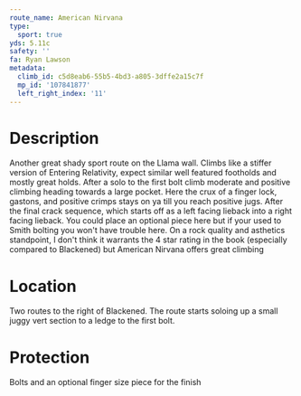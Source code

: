 ```yaml
---
route_name: American Nirvana
type:
  sport: true
yds: 5.11c
safety: ''
fa: Ryan Lawson
metadata:
  climb_id: c5d8eab6-55b5-4bd3-a805-3dffe2a15c7f
  mp_id: '107841877'
  left_right_index: '11'
---
```

# Description
Another great shady sport route on the Llama wall. Climbs like a stiffer version of Entering Relativity, expect similar well featured footholds and mostly great holds. After a solo to the first bolt climb moderate and positive climbing heading towards a large pocket. Here the crux of a finger lock, gastons, and positive crimps stays on ya till you reach positive jugs. After the final crack sequence, which starts off as a left facing lieback into a right facing lieback. You could place an optional piece here but if your used to Smith bolting you won't have trouble here. On a rock quality and asthetics standpoint, I don't think it warrants the 4 star rating in the book (especially compared to Blackened) but American Nirvana offers great climbing

# Location
Two routes to the right of Blackened. The route starts soloing up a small juggy vert section to a ledge to the first bolt.

# Protection
Bolts and an optional finger size piece for the finish
